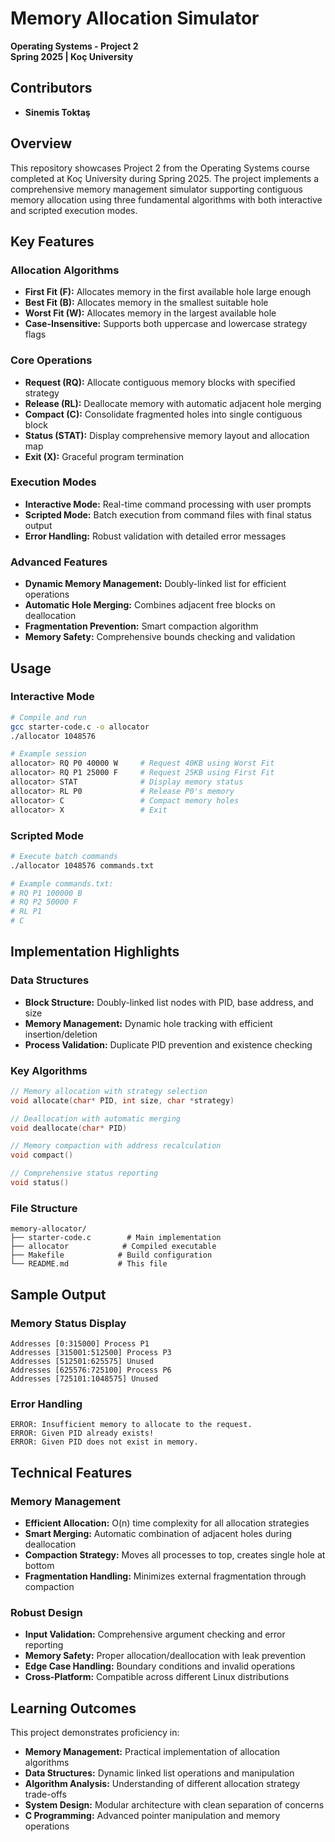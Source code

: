 # Memory Allocation Simulator
**Operating Systems - Project 2**  
**Spring 2025 | Koç University**

## Contributors
- **Sinemis Toktaş**

## Overview
This repository showcases Project 2 from the Operating Systems course completed at Koç University during Spring 2025. The project implements a comprehensive memory management simulator supporting contiguous memory allocation using three fundamental algorithms with both interactive and scripted execution modes.

## Key Features

### **Allocation Algorithms**
- **First Fit (F):** Allocates memory in the first available hole large enough
- **Best Fit (B):** Allocates memory in the smallest suitable hole
- **Worst Fit (W):** Allocates memory in the largest available hole
- **Case-Insensitive:** Supports both uppercase and lowercase strategy flags

### **Core Operations**
- **Request (RQ):** Allocate contiguous memory blocks with specified strategy
- **Release (RL):** Deallocate memory with automatic adjacent hole merging
- **Compact (C):** Consolidate fragmented holes into single contiguous block
- **Status (STAT):** Display comprehensive memory layout and allocation map
- **Exit (X):** Graceful program termination

### **Execution Modes**
- **Interactive Mode:** Real-time command processing with user prompts
- **Scripted Mode:** Batch execution from command files with final status output
- **Error Handling:** Robust validation with detailed error messages

### **Advanced Features**
- **Dynamic Memory Management:** Doubly-linked list for efficient operations
- **Automatic Hole Merging:** Combines adjacent free blocks on deallocation
- **Fragmentation Prevention:** Smart compaction algorithm
- **Memory Safety:** Comprehensive bounds checking and validation

## Usage

### **Interactive Mode**
```bash
# Compile and run
gcc starter-code.c -o allocator
./allocator 1048576

# Example session
allocator> RQ P0 40000 W     # Request 40KB using Worst Fit
allocator> RQ P1 25000 F     # Request 25KB using First Fit  
allocator> STAT              # Display memory status
allocator> RL P0             # Release P0's memory
allocator> C                 # Compact memory holes
allocator> X                 # Exit
```

### **Scripted Mode**
```bash
# Execute batch commands
./allocator 1048576 commands.txt

# Example commands.txt:
# RQ P1 100000 B
# RQ P2 50000 F  
# RL P1
# C
```

## Implementation Highlights

### **Data Structures**
- **Block Structure:** Doubly-linked list nodes with PID, base address, and size
- **Memory Management:** Dynamic hole tracking with efficient insertion/deletion
- **Process Validation:** Duplicate PID prevention and existence checking

### **Key Algorithms**
```c
// Memory allocation with strategy selection
void allocate(char* PID, int size, char *strategy)

// Deallocation with automatic merging
void deallocate(char* PID)  

// Memory compaction with address recalculation
void compact()

// Comprehensive status reporting
void status()
```

### **File Structure**
```
memory-allocator/
├── starter-code.c        # Main implementation
├── allocator            # Compiled executable  
├── Makefile            # Build configuration
└── README.md           # This file
```

## Sample Output

### **Memory Status Display**
```
Addresses [0:315000] Process P1
Addresses [315001:512500] Process P3  
Addresses [512501:625575] Unused
Addresses [625576:725100] Process P6
Addresses [725101:1048575] Unused
```

### **Error Handling**
```
ERROR: Insufficient memory to allocate to the request.
ERROR: Given PID already exists!
ERROR: Given PID does not exist in memory.
```

## Technical Features

### **Memory Management**
- **Efficient Allocation:** O(n) time complexity for all allocation strategies
- **Smart Merging:** Automatic combination of adjacent holes during deallocation
- **Compaction Strategy:** Moves all processes to top, creates single hole at bottom
- **Fragmentation Handling:** Minimizes external fragmentation through compaction

### **Robust Design**
- **Input Validation:** Comprehensive argument checking and error reporting
- **Memory Safety:** Proper allocation/deallocation with leak prevention
- **Edge Case Handling:** Boundary conditions and invalid operations
- **Cross-Platform:** Compatible across different Linux distributions

## Learning Outcomes
This project demonstrates proficiency in:
- **Memory Management:** Practical implementation of allocation algorithms
- **Data Structures:** Dynamic linked list operations and manipulation
- **Algorithm Analysis:** Understanding of different allocation strategy trade-offs
- **System Design:** Modular architecture with clean separation of concerns
- **C Programming:** Advanced pointer manipulation and memory operations

